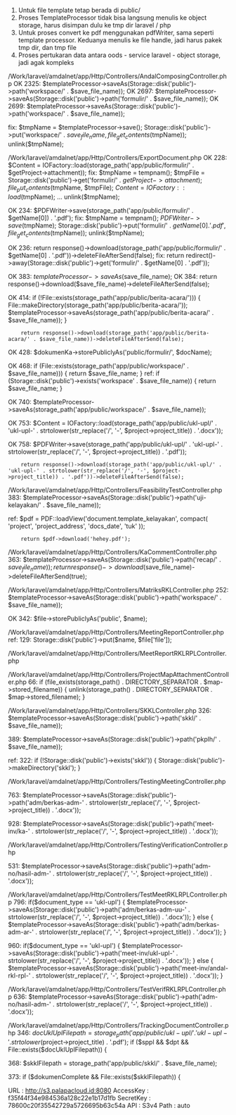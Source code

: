 1. Untuk file template tetap berada di public/
2. Proses TemplateProcessor tidak bisa langsung menulis ke object storage, harus disimpan dulu ke tmp dir laravel / php
3. Untuk proses convert ke pdf menggunakan pdfWriter, sama seperti template processor. Keduanya menulis ke file handle, jadi harus pakek tmp dir, dan tmp file
4. Proses pertukaran data antara oods - service laravel - object storage, jadi agak kompleks


/Work/laravel/amdalnet/app/Http/Controllers/AndalComposingController.php
OK 2325: $templateProcessor->saveAs(Storage::disk('public')->path('workspace/' . $save_file_name));
OK 2697: $templateProcessor->saveAs(Storage::disk('public')->path('formulir/' . $save_file_name));
OK 2699: $templateProcessor->saveAs(Storage::disk('public')->path('workspace/' . $save_file_name));

fix:
$tmpName = $templateProcessor->save();
Storage::disk('public')->put('workspace/' . $save_file_name, file_get_contents($tmpName));
unlink($tmpName);


/Work/laravel/amdalnet/app/Http/Controllers/ExportDocument.php
OK 228: $Content = IOFactory::load(storage_path('app/public/formulir/' . $getProject->attachment));
fix:
$tmpName = tempnam();
$tmpFile = Storage::disk('public')->get('formulir/' . $getProject->attachment);
file_put_contents($tmpName, $tmpFile);
$Content = IOFactory::load($tmpName);
...
unlink($tmpName);

OK 234: $PDFWriter->save(storage_path('app/public/formulir/' . $getName[0]) . '.pdf');
fix:
$tmpName = tempnam();
$PDFWriter->save($tmpName);
Storage::disk('public')->put('formulir/' . $getName[0] . '.pdf', file_get_contents($tmpName));
unlink($tmpName);

OK 236: return response()->download(storage_path('app/public/formulir/' . $getName[0] . '.pdf'))->deleteFileAfterSend(false);
fix:
return redirect()->away(Storage::disk('public')->get('formulir/' . $getName[0] . '.pdf'));

OK 383: $templateProcessor->saveAs($save_file_name);
OK 384: return response()->download($save_file_name)->deleteFileAfterSend(false);

OK 414:    if (!File::exists(storage_path('app/public/berita-acara/'))) {
            File::makeDirectory(storage_path('app/public/berita-acara/'));
            $templateProcessor->saveAs(storage_path('app/public/berita-acara/' . $save_file_name));
        }

        return response()->download(storage_path('app/public/berita-acara/' . $save_file_name))->deleteFileAfterSend(false);

OK 428:    $dokumenKa->storePubliclyAs('public/formulir/', $docName);


OK 468:    if (File::exists(storage_path('app/public/workspace/' . $save_file_name))) {
            return $save_file_name;
        }
ref:
        if (Storage::disk('public')->exists('workspace' . $save_file_name)) {
            return $save_file_name;
        }
        
OK 740:  $templateProcessor->saveAs(storage_path('app/public/workspace/' . $save_file_name));

OK 753: $Content = IOFactory::load(storage_path('app/public/ukl-upl/' . 'ukl-upl-' . strtolower(str_replace('/', '-', $project->project_title)) . '.docx'));

OK 758:    $PDFWriter->save(storage_path('app/public/ukl-upl/' . 'ukl-upl-' . strtolower(str_replace('/', '-', $project->project_title)) . '.pdf'));

        return response()->download(storage_path('app/public/ukl-upl/' . 'ukl-upl-' . strtolower(str_replace('/', '-', $project->project_title)) . '.pdf'))->deleteFileAfterSend(false);


/Work/laravel/amdalnet/app/Http/Controllers/FeasibilityTestController.php
383: $templateProcessor->saveAs(Storage::disk('public')->path('uji-kelayakan/' . $save_file_name));

ref:
        $pdf = PDF::loadView('document.template_kelayakan', 
            compact(
                'project',
                'project_address',
                'docs_date',
                'tuk'
            ));

        return $pdf->download('hehey.pdf');


/Work/laravel/amdalnet/app/Http/Controllers/KaCommentController.php
363:    $templateProcessor->saveAs(Storage::disk('public')->path('recap/' . $save_file_name));
        return response()->download($save_file_name)->deleteFileAfterSend(true);


/Work/laravel/amdalnet/app/Http/Controllers/MatriksRKLController.php
252: $templateProcessor->saveAs(Storage::disk('public')->path('workspace/' . $save_file_name));

OK 342: $file->storePubliclyAs('public', $name);

/Work/laravel/amdalnet/app/Http/Controllers/MeetingReportController.php
ref:
129: Storage::disk('public')->put($name, $file['file']);

/Work/laravel/amdalnet/app/Http/Controllers/MeetReportRKLRPLController.php

/Work/laravel/amdalnet/app/Http/Controllers/ProjectMapAttachmentController.php
66:     if (file_exists(storage_path() . DIRECTORY_SEPARATOR . $map->stored_filename)) {
            unlink(storage_path() . DIRECTORY_SEPARATOR . $map->stored_filename);
        }

/Work/laravel/amdalnet/app/Http/Controllers/SKKLController.php
326: $templateProcessor->saveAs(Storage::disk('public')->path('skkl/' . $save_file_name));

389: $templateProcessor->saveAs(Storage::disk('public')->path('pkplh/' . $save_file_name));

ref:
322:        if (!Storage::disk('public')->exists('skkl')) {
                Storage::disk('public')->makeDirectory('skkl');
            }

/Work/laravel/amdalnet/app/Http/Controllers/TestingMeetingController.php

763: $templateProcessor->saveAs(Storage::disk('public')->path('adm/berkas-adm-' . strtolower(str_replace('/', '-', $project->project_title)) . '.docx'));

928: $templateProcessor->saveAs(Storage::disk('public')->path('meet-inv/ka-' . strtolower(str_replace('/', '-', $project->project_title)) . '.docx'));


/Work/laravel/amdalnet/app/Http/Controllers/TestingVerificationController.php

531: $templateProcessor->saveAs(Storage::disk('public')->path('adm-no/hasil-adm-' . strtolower(str_replace('/', '-', $project->project_title)) . '.docx'));


/Work/laravel/amdalnet/app/Http/Controllers/TestMeetRKLRPLController.php
796:    if($document_type == 'ukl-upl') {
            $templateProcessor->saveAs(Storage::disk('public')->path('adm/berkas-adm-uu-' . strtolower(str_replace('/', '-', $project->project_title)) . '.docx'));
        } else {
            $templateProcessor->saveAs(Storage::disk('public')->path('adm/berkas-adm-ar-' . strtolower(str_replace('/', '-', $project->project_title)) . '.docx'));
        }

960:    if($document_type == 'ukl-upl') {
            $templateProcessor->saveAs(Storage::disk('public')->path('meet-inv/ukl-upl-' . strtolower(str_replace('/', '-', $project->project_title)) . '.docx'));
        } else {
            $templateProcessor->saveAs(Storage::disk('public')->path('meet-inv/andal-rkl-rpl-' . strtolower(str_replace('/', '-', $project->project_title)) . '.docx'));
        }

/Work/laravel/amdalnet/app/Http/Controllers/TestVerifRKLRPLController.php
636:  $templateProcessor->saveAs(Storage::disk('public')->path('adm-no/hasil-adm-' . strtolower(str_replace('/', '-', $project->project_title)) . '.docx'));

/Work/laravel/amdalnet/app/Http/Controllers/TrackingDocumentController.php
346:    $docUklUplFilepath = storage_path('app/public/ukl-upl/' . 'ukl-upl-' . strtolower($project->project_title) . '.pdf');
        if ($sppl && $dpt && File::exists($docUklUplFilepath)) {

368: $skklFilepath = storage_path('app/public/skkl/' . $save_file_name);

373: if ($dokumenComplete && File::exists($skklFilepath)) {




URL       : http://s3.palapacloud.id:8080
  AccessKey : f35f44f34e984536a128c22e1b17d1fb
  SecretKey : 78600c20f35542729a5726695b63c54a
  API       : S3v4
  Path      : auto
